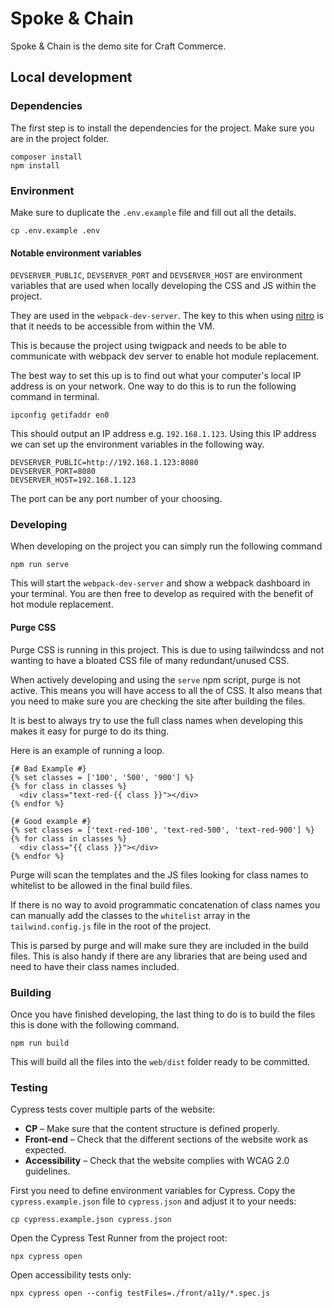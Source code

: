 # Spoke & Chain

Spoke & Chain is the demo site for Craft Commerce.

## Local development

### Dependencies

The first step is to install the dependencies for the project. Make sure you are in the project folder.

```
composer install
npm install
```

### Environment

Make sure to duplicate the `.env.example` file and fill out all the details.

```
cp .env.example .env
```

#### Notable environment variables

`DEVSERVER_PUBLIC`, `DEVSERVER_PORT` and `DEVSERVER_HOST` are environment variables that are used when locally developing the CSS and JS within the project.

They are used in the `webpack-dev-server`. The key to this when using [nitro](https://github.com/craftcms/nitro) is that it needs to be accessible from within the VM.

This is because the project using twigpack and needs to be able to communicate with webpack dev server to enable hot module replacement.

The best way to set this up is to find out what your computer's local IP address is on your network. One way to do this is to run the following command in terminal.

```
ipconfig getifaddr en0
```

This should output an IP address e.g. `192.168.1.123`. Using this IP address we can set up the environment variables in the following way.

```
DEVSERVER_PUBLIC=http://192.168.1.123:8080
DEVSERVER_PORT=8080
DEVSERVER_HOST=192.168.1.123
```

The port can be any port number of your choosing.

### Developing

When developing on the project you can simply run the following command

```
npm run serve
```

This will start the `webpack-dev-server` and show a webpack dashboard in your terminal. You are then free to develop as required with the benefit of hot module replacement.

#### Purge CSS

Purge CSS is running in this project. This is due to using tailwindcss and not wanting to have a bloated CSS file of many redundant/unused CSS.

When actively developing and using the `serve` npm script, purge is not active. This means you will have access to all the of CSS. It also means that you need to make sure you are checking the site after building the files.

It is best to always try to use the full class names when developing this makes it easy for purge to do its thing.

Here is an example of running a loop.

```twig
{# Bad Example #}
{% set classes = ['100', '500', '900'] %}
{% for class in classes %}
  <div class="text-red-{{ class }}"></div>	
{% endfor %}

{# Good example #}
{% set classes = ['text-red-100', 'text-red-500', 'text-red-900'] %}
{% for class in classes %}
  <div class="{{ class }}"></div>	
{% endfor %}
```

Purge will scan the templates and the JS files looking for class names to whitelist to be allowed in the final build files.

If there is no way to avoid programmatic concatenation of class names you can manually add the classes to the `whitelist` array in the `tailwind.config.js` file in the root of the project.

This is parsed by purge and will make sure they are included in the build files. This is also handy if there are any libraries that are being used and need to have their class names included.

### Building

Once you have finished developing, the last thing to do is to build the files this is done with the following command.

```
npm run build
```

This will build all the files into the `web/dist` folder ready to be committed.

### Testing

Cypress tests cover multiple parts of the website:
- **CP** – Make sure that the content structure is defined properly.
- **Front-end** – Check that the different sections of the website work as expected.
- **Accessibility** – Check that the website complies with WCAG 2.0 guidelines.

First you need to define environment variables for Cypress. Copy the `cypress.example.json` file to `cypress.json` and adjust it to your needs:
```
cp cypress.example.json cypress.json
```

Open the Cypress Test Runner from the project root:
```
npx cypress open
```

Open accessibility tests only:
```
npx cypress open --config testFiles=./front/a11y/*.spec.js
```
